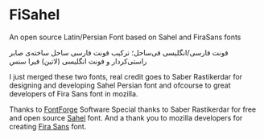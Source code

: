 # FiSahel
An open source Latin/Persian Font based on Sahel and FiraSans fonts

فونت فارسی/انگلیسی فی‌ساحل؛ ترکیب فونت فارسی ساحل ساخته‌ی صابر راستی‌کردار و فونت انگلیسی (لاتین) فیرا سنس

I just merged these two fonts, real credit goes to Saber Rastikerdar for designing and developing Sahel Persian font and ofcourse to great developers of Fira Sans font in mozilla.

Thanks to [FontForge](https://fontforge.org/) Software
Special thanks to Saber Rastikerdar for free and open source [Sahel](https://rastikerdar.github.io/sahel-font/) font.
And a thank you to mozilla developers for creating [Fira Sans](https://github.com/mozilla/Fira) font.
